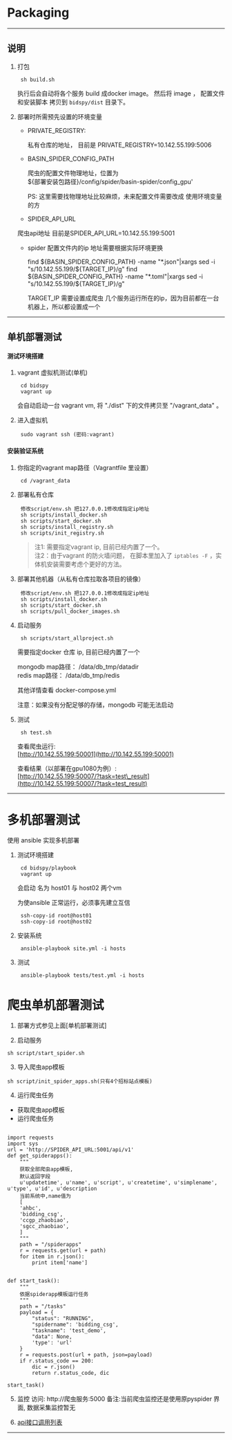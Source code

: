 # Packaging

---

## 说明

1. 打包

   ```
    sh build.sh
   ```

   执行后会自动将各个服务 build 成docker image。 然后将 image ， 配置文件和安装脚本 拷贝到 `bidspy/dist` 目录下。

2. 部署时所需预先设置的环境变量

   * PRIVATE\_REGISTRY:

     私有仓库的地址， 目前是 PRIVATE\_REGISTRY=10.142.55.199:5006

   * BASIN\_SPIDER\_CONFIG\_PATH

     爬虫的配置文件物理地址，位置为  
       ${部署安装包路径}/config/spider/basin-spider/config\_gpu'

     PS: 这里需要找物理地址比较麻烦，未来配置文件需要改成 使用环境变量的方

   * SPIDER_API_URL

    爬虫api地址 目前是SPIDER_API_URL=10.142.55.199:5001

   * spider 配置文件内的ip 地址需要根据实际环境更换

      find ${BASIN_SPIDER_CONFIG_PATH} -name "*.json"|xargs sed -i "s/10.142.55.199/${TARGET_IP}/g"
      find ${BASIN_SPIDER_CONFIG_PATH} -name "*.toml"|xargs sed -i "s/10.142.55.199/${TARGET_IP}/g"

      TARGET_IP 需要设置成爬虫 几个服务运行所在的ip，因为目前都在一台机器上，所以都设置成一个

---

## 单机部署测试

#### 测试环境搭建

1. vagrant 虚拟机测试\(单机\)

   ```
    cd bidspy
    vagrant up
   ```

   会自动启动一台 vagrant vm, 将 "./dist" 下的文件拷贝至 "/vagrant\_data" 。

2. 进入虚拟机

   ```
    sudo vagrant ssh (密码:vagrant)
   ```

#### 安装验证系统

1. 你指定的vagrant map路径（Vagrantfile 里设置）

   ```
    cd /vagrant_data
   ```

2. 部署私有仓库


   ```
    修改script/env.sh 把127.0.0.1修改成指定ip地址
    sh scripts/install_docker.sh
    sh scripts/start_docker.sh
    sh scripts/install_registry.sh
    sh scripts/init_registry.sh
   ```

   > 注1: 需要指定vagrant ip, 目前已经内置了一个。  
   > 注2：由于vagrant 的防火墙问题， 在脚本里加入了 `iptables -F` ，实体机安装需要考虑个更好的方法。

3. 部署其他机器（从私有仓库拉取各项目的镜像）

   ```
    修改script/env.sh 把127.0.0.1修改成指定ip地址
    sh scripts/install_docker.sh
    sh scripts/start_docker.sh
    sh scripts/pull_docker_images.sh
   ```

4. 启动服务

   ```
    sh scripts/start_allproject.sh
   ```

   需要指定docker 仓库 ip, 目前已经内置了一个

   mongodb map路径： /data/db\_tmp/datadir  
    redis map路径： /data/db\_tmp/redis

   其他详情查看 docker-compose.yml

   注意：如果没有分配足够的存储，mongodb 可能无法启动

5. 测试

   ```
    sh test.sh
   ```

   查看爬虫运行:  
    [http://10.142.55.199:50001](http://10.142.55.199:50001)

   查看结果（以部署在gpu1080为例）:  
    [http://10.142.55.199:50007/?task=test\_result](http://10.142.55.199:50007/?task=test_result)

---

# 多机部署测试

使用 ansible 实现多机部署

1. 测试环境搭建

   ```
    cd bidspy/playbook
    vagrant up
   ```

   会启动 名为 host01 与 host02 两个vm

   为使ansible 正常运行，必须事先建立互信

   ```
    ssh-copy-id root@host01
    ssh-copy-id root@host02
   ```

2. 安装系统

   ```
    ansible-playbook site.yml -i hosts
   ```

3. 测试

   ```
    ansible-playbook tests/test.yml -i hosts
   ```

# 爬虫单机部署测试

1. 部署方式参见上面[单机部署测试]

2. 启动服务
```
sh script/start_spider.sh
```

3. 导入爬虫app模板
```
sh script/init_spider_apps.sh(只有4个招标站点模板)
```

4. 运行爬虫任务
 + 获取爬虫app模板
 + 运行爬虫任务  
 
~~~

import requests
import sys
url = 'http://SPIDER_API_URL:5001/api/v1'
def get_spiderapps():
    """
    获取全部爬虫app模板,
    默认返回字段
    u'updatetime', u'name', u'script', u'createtime', u'simplename', u'type', u'id', u'description
    当前系统中,name值为
    [
    'ahbc',
    'bidding_csg',
    'ccgp_zhaobiao',
    'sgcc_zhaobiao',
    ]
    """
    path = "/spiderapps"
    r = requests.get(url + path)
    for item in r.json():
        print item['name']


def start_task():
    """
    依据spiderapp模板运行任务
    """
    path = "/tasks"
    payload = {
        "status": "RUNNING",
        "spidername": 'bidding_csg',
        "taskname": 'test_demo',
        "data": None,
        'type': 'url'
    }
    r = requests.post(url + path, json=payload)
    if r.status_code == 200:
        dic = r.json()
        return r.status_code, dic

start_task()
~~~
5. 监控
访问: http://爬虫服务:5000 
备注:当前爬虫监控还是使用原pyspider 界面, 数据采集监控暂无

6.  [api接口调用列表](https://app.swaggerhub.com/apis/fjcharles/basin-spider/1.0.0)


---



